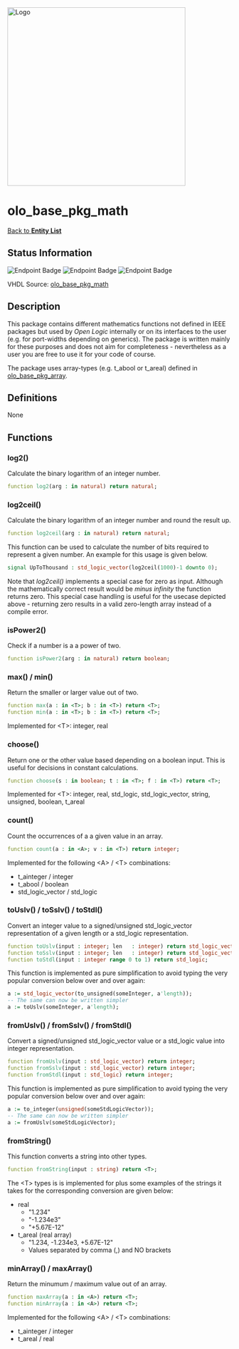 <img src="../Logo.png" alt="Logo" width="400">

# olo_base_pkg_math

[Back to **Entity List**](../EntityList.md)

## Status Information

![Endpoint Badge](https://img.shields.io/endpoint?url=https://storage.googleapis.com/open-logic-badges/coverage/olo_base_pkg_math.json?cacheSeconds=0)
![Endpoint Badge](https://img.shields.io/endpoint?url=https://storage.googleapis.com/open-logic-badges/branches/olo_base_pkg_math.json?cacheSeconds=0)
![Endpoint Badge](https://img.shields.io/endpoint?url=https://storage.googleapis.com/open-logic-badges/issues/olo_base_pkg_math.json?cacheSeconds=0)

VHDL Source: [olo_base_pkg_math](../../src/base/vhdl/olo_base_pkg_math.vhd)

## Description

This package contains different mathematics functions not defined in IEEE packages but used by _Open Logic_ internally
or on its interfaces to the user (e.g. for port-widths depending on generics). The package is written mainly for these
purposes and does not aim for completeness - nevertheless as a user you are free to use it for your code of course.

The package uses array-types (e.g. t_abool or t_areal) defined in [olo_base_pkg_array](./olo_base_pkg_array.md).

## Definitions

None

## Functions

### log2()

Calculate the binary logarithm of an integer number.

```vhdl
function log2(arg : in natural) return natural;
```

### log2ceil()

Calculate the binary logarithm of an integer number and round the result up.

```vhdl
function log2ceil(arg : in natural) return natural;
```

This function can be used to calculate the number of bits required to represent a given number. An example for this
usage is given below.

```vhdl
signal UpToThousand : std_logic_vector(log2ceil(1000)-1 downto 0);
```

Note that _log2ceil()_ implements a special case for zero as input. Although the mathematically correct result would be
_minus infinity_ the function returns zero. This special case handling is useful for the usecase depicted above -
returning zero results in a valid zero-length array instead of a compile error.

### isPower2()

Check if a number is a a power of two.

```vhdl
function isPower2(arg : in natural) return boolean;
```

### max() / min()

Return the smaller or larger value out of two.

```vhdl
function max(a : in <T>; b : in <T>) return <T>;
function min(a : in <T>; b : in <T>) return <T>; 
```

Implemented for \<T\>: integer, real

### choose()

Return one or the other value based depending on a boolean input. This is useful for decisions in constant calculations.

```vhdl
function choose(s : in boolean; t : in <T>; f : in <T>) return <T>;
```

Implemented for \<T\>: integer, real, std_logic, std_logic_vector, string, unsigned, boolean, t_areal

### count()

Count the occurrences of a a given value in an array.

```vhdl
function count(a : in <A>; v : in <T>) return integer;
```

Implemented for the following \<A\> / \<T\> combinations:

- t_ainteger / integer
- t_abool / boolean
- std_logic_vector / std_logic

### toUslv() / toSslv() / toStdl()

Convert an integer value to a signed/unsigned std_logic_vector representation of a given length or a std_logic
representation.

```vhdl
function toUslv(input : integer; len   : integer) return std_logic_vector;
function toSslv(input : integer; len   : integer) return std_logic_vector;
function toStdl(input : integer range 0 to 1) return std_logic;
```

This function is implemented as pure simplification to avoid typing the very popular conversion below over and over
again:

```vhdl
a := std_logic_vector(to_unsigned(someInteger, a'length));
-- The same can now be written simpler
a := toUslv(someInteger, a'length);
```

### fromUslv() / fromSslv() / fromStdl()

Convert a signed/unsigned std_logic_vector value or a std_logic value into integer representation.

```vhdl
function fromUslv(input : std_logic_vector) return integer;
function fromSslv(input : std_logic_vector) return integer;
function fromStdl(input : std_logic) return integer;
```

This function is implemented as pure simplification to avoid typing the very popular conversion below over and over
again:

```vhdl
a := to_integer(unsigned(someStdLogicVector));
-- The same can now be written simpler
a := fromUslv(someStdLogicVector);
```

### fromString()

This function converts a string into other types.

```vhdl
function fromString(input : string) return <T>;
```

The \<T\> types is is implemented for plus some examples of the strings it takes for the corresponding conversion are
given below:

- real
  - "1.234"
  - "-1.234e3"
  - "+5.67E-12"
- t_areal (real array)
  - "1.234, -1.234e3, +5.67E-12"
  - Values separated by comma (,) and NO brackets

### minArray() / maxArray()

Return the minumum / maximum value out of an array.

```vhdl
function maxArray(a : in <A>) return <T>;
function minArray(a : in <A>) return <T>;
```

Implemented for the following \<A\> / \<T\> combinations:

- t_ainteger / integer
- t_areal / real
